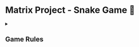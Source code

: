 # Matrix Project - Snake Game 🐍

<details>
  <summary><h2><b>Game Rules</b></h2></summary>
  
  Text pentru regulile jocului.

</details> 
